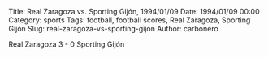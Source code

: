 Title: Real Zaragoza vs. Sporting Gijón, 1994/01/09
Date: 1994/01/09 00:00
Category: sports
Tags: football, football scores, Real Zaragoza, Sporting Gijón
Slug: real-zaragoza-vs-sporting-gijon
Author: carbonero


Real Zaragoza 3 - 0 Sporting Gijón
